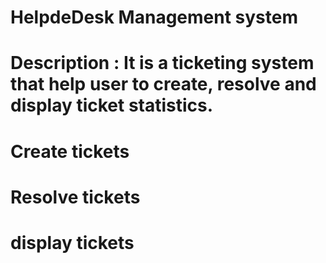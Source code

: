 # HelpdeDesk Management system
# Description : It is a ticketing system that help user to create, resolve and display ticket statistics.
# Create tickets 
# Resolve tickets
# display tickets

